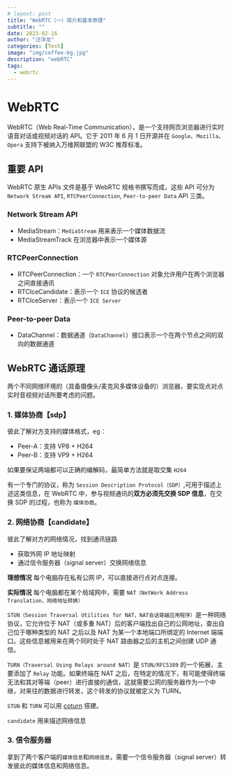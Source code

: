 ```yaml
---
# layout: post
title: "WebRTC（一）简介和基本原理"
subtitle: ""
date: 2023-02-16
author: "汪洋龙"
categories: [Tech]
image: "img/coffee-bg.jpg"
description: "webRTC"
tags:
  - webrtc
---
```


# WebRTC

WebRTC（Web Real-Time Communication），是一个支持网页浏览器进行实时语音对话或视频对话的 API。它于 2011 年 6 月 1 日开源并在 `Google`、`Mozilla`、`Opera` 支持下被纳入万维网联盟的 W3C 推荐标准。

## 重要 API

WebRTC 原生 APIs 文件是基于 WebRTC 规格书撰写而成，这些 API 可分为 `Network Stream API`, `RTCPeerConnection`, `Peer-to-peer Data` API 三类。

### Network Stream API

- MediaStream：`MediaStream` 用来表示一个媒体数据流
- MediaStreamTrack 在浏览器中表示一个媒体源

### RTCPeerConnection

- RTCPeerConnection：一个 `RTCPeerConnection` 对象允许用户在两个浏览器之间直接通讯
- RTCIceCandidate：表示一个 `ICE` 协议的候选者
- RTCIceServer：表示一个 `ICE Server`

### Peer-to-peer Data

- DataChannel：数据通道（`DataChannel`）接口表示一个在两个节点之间的双向的数据通道

## WebRTC 通话原理

两个不同网络环境的（具备摄像头/麦克风多媒体设备的）浏览器，要实现点对点实时音视频对话所要考虑的问题。

### 1. 媒体协商【sdp】

彼此了解对方支持的媒体格式，eg：

- Peer-A：支持 VP8 + H264
- Peer-B：支持 VP9 + H264

如果要保证两端都可以正确的编解码，最简单方法就是取交集 `H264`

有一个专门的协议，称为 `Session Description Protocol（SDP）`,可用于描述上述这类信息，在 WebRTC 中，参与视频通讯的**双方必须先交换 SDP 信息**，在交换 SDP 的过程，也称为 `媒体协商`。

### 2. 网络协商【candidate】

彼此了解对方的网络情况，找到通讯链路

- 获取外网 IP 地址映射
- 通过信令服务器（signal server）交换网络信息

**理想情况** 每个电脑存在私有公网 IP，可以直接进行点对点连接。

**实际情况** 每个电脑都在某个局域网中，需要 `NAT（NetWork Address Translation，网络地址转换）`

`STUN（Session Traversal Utilities for NAT，NAT会话穿越应用程序）`是一种网络协议，它允许位于 NAT（或多重 NAT）后的客户端找出自己的公网地址，查出自己位于哪种类型的 NAT 之后以及 NAT 为某一个本地端口所绑定的 Internet 端端口。这些信息被用来在两个同时处于 NAT 路由器之后的主机之间创建 UDP 通信。

`TURN（Traversal Using Relays around NAT）`是 `STUN/RFC5389` 的一个拓展，主要添加了 `Relay` 功能。如果终端在 NAT 之后，在特定的情况下，有可能使得终端无法和其对等端（peer）进行直接的通信，这就需要公网的服务器作为一个中继，对来往的数据进行转发，这个转发的协议就被定义为 TURN。

`STUN` 和 `TURN` 可以用 [coturn](https://github.com/coturn/coturn) 搭建。

`candidate` 用来描述网络信息

### 3. 信令服务器

拿到了两个客户端的`媒体信息`和`网络信息`，需要一个信令服务器（signal server）转发彼此的媒体信息和网络信息。
